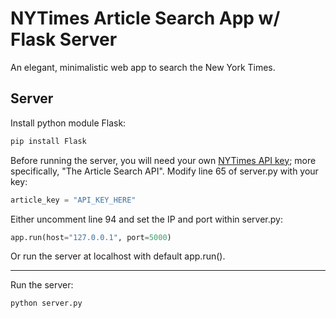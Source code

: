 # NYTimes Article Search App w/ Flask Server
An elegant, minimalistic web app to search the New York Times.
## Server
Install python module Flask:
```sh
pip install Flask
```
Before running the server, you will need your own [NYTimes API key](http://developer.nytimes.com/docs); more specifically, "The Article Search API". Modify line 65 of server.py with your key:
```python
article_key = "API_KEY_HERE"
```
Either uncomment line 94 and set the IP and port within server.py:
```python
app.run(host="127.0.0.1", port=5000)
```
Or run the server at localhost with default app.run().

---

Run the server:
```sh
python server.py
```